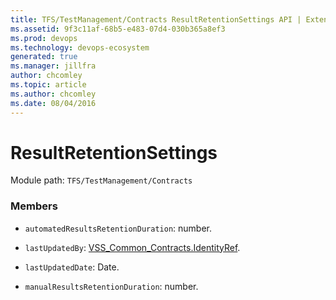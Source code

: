 ```yaml
---
title: TFS/TestManagement/Contracts ResultRetentionSettings API | Extensions for Azure DevOps Services
ms.assetid: 9f3c11af-68b5-e483-07d4-030b365a8ef3
ms.prod: devops
ms.technology: devops-ecosystem
generated: true
ms.manager: jillfra
author: chcomley
ms.topic: article
ms.author: chcomley
ms.date: 08/04/2016
---
```


# ResultRetentionSettings

Module path: `TFS/TestManagement/Contracts`


### Members

* `automatedResultsRetentionDuration`: number. 

* `lastUpdatedBy`: [VSS_Common_Contracts.IdentityRef](../../../VSS/WebApi/Contracts/IdentityRef.md). 

* `lastUpdatedDate`: Date. 

* `manualResultsRetentionDuration`: number. 

